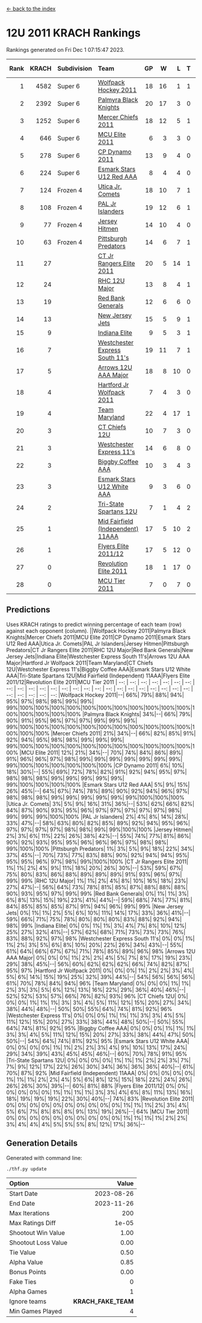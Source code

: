 [<- back to the index](readme.md)
# 12U 2011 KRACH Rankings
Rankings generated on Fri Dec  1 07:15:47 2023.

Rank|KRACH|Subdivision|Team|GP|W|L|T|OTW|OTL|SoS|Exp Wins|Win Diff
---:|---:|:---|:---|---:|---:|---:|---:|---:|---:|---:|---:|---:
1|4582|Super 6|[Wolfpack Hockey 2011](https://gamesheetstats.com/seasons/3664/teams/140937/schedule)|18|16|1|1|0|0|527|17.3|-0.0
2|2392|Super 6|[Palmyra Black Knights](https://gamesheetstats.com/seasons/3664/teams/140949/schedule)|20|17|3|0|0|0|733|17.8|-0.0
3|1252|Super 6|[Mercer Chiefs 2011](https://gamesheetstats.com/seasons/3664/teams/140936/schedule)|18|12|5|1|0|1|1112|13.3|-0.0
4|646|Super 6|[MCU Elite 2011](https://gamesheetstats.com/seasons/3664/teams/140929/schedule)|6|3|3|0|2|0|1675|3.8|-0.0
5|278|Super 6|[CP Dynamo 2011](https://gamesheetstats.com/seasons/3664/teams/140944/schedule)|13|9|4|0|0|0|1007|9.8|-0.0
6|224|Super 6|[Esmark Stars U12 Red AAA](https://gamesheetstats.com/seasons/3664/teams/140951/schedule)|8|4|4|0|1|0|1315|4.8|-0.0
7|124|Frozen 4|[Utica Jr. Comets](https://gamesheetstats.com/seasons/3664/teams/140945/schedule)|18|10|7|1|1|0|885|11.3|-0.0
8|108|Frozen 4|[PAL Jr Islanders](https://gamesheetstats.com/seasons/3664/teams/140943/schedule)|19|12|6|1|2|0|390|13.3|-0.0
9|77|Frozen 4|[Jersey Hitmen](https://gamesheetstats.com/seasons/3664/teams/140938/schedule)|14|10|4|0|1|0|65|10.8|-0.0
10|63|Frozen 4|[Pittsburgh Predators](https://gamesheetstats.com/seasons/3664/teams/140950/schedule)|14|6|7|1|0|0|1109|7.3|-0.0
11|27||[CT Jr Rangers Elite 2011](https://gamesheetstats.com/seasons/3664/teams/140931/schedule)|20|5|14|1|0|1|880|6.3|-0.0
12|24||[RHC 12U Major](https://gamesheetstats.com/seasons/3664/teams/140941/schedule)|13|8|4|1|0|1|37|9.4|0.0
13|19||[Red Bank Generals](https://gamesheetstats.com/seasons/3664/teams/140940/schedule)|12|6|6|0|0|1|71|6.8|-0.0
14|13||[New Jersey Jets](https://gamesheetstats.com/seasons/3664/teams/140939/schedule)|15|5|9|1|2|0|65|6.3|-0.0
15|9||[Indiana Elite](https://gamesheetstats.com/seasons/3664/teams/144353/schedule)|9|5|3|1|0|0|27|6.4|0.0
16|7||[Westchester Express South 11's](https://gamesheetstats.com/seasons/3664/teams/140947/schedule)|19|11|7|1|1|0|30|12.4|0.0
17|5||[Arrows 12U AAA Major](https://gamesheetstats.com/seasons/3664/teams/140946/schedule)|18|8|10|0|1|1|58|8.9|0.0
18|4||[Hartford Jr Wolfpack 2011](https://gamesheetstats.com/seasons/3664/teams/140935/schedule)|7|4|3|0|1|0|7|4.9|0.0
19|4||[Team Maryland](https://gamesheetstats.com/seasons/3664/teams/140954/schedule)|22|4|17|1|0|2|854|5.4|0.0
20|3||[CT Chiefs 12U](https://gamesheetstats.com/seasons/3664/teams/140934/schedule)|10|7|3|0|1|0|2|7.9|0.0
21|3||[Westchester Express 11's](https://gamesheetstats.com/seasons/3664/teams/140948/schedule)|14|6|8|0|0|2|53|6.9|0.0
22|3||[Biggby Coffee AAA](https://gamesheetstats.com/seasons/3664/teams/144351/schedule)|10|3|4|3|0|0|5|5.4|0.0
23|3||[Esmark Stars U12 White AAA](https://gamesheetstats.com/seasons/3664/teams/140952/schedule)|9|3|6|0|0|1|14|3.9|0.0
24|2||[Tri-State Spartans 12U](https://gamesheetstats.com/seasons/3664/teams/144352/schedule)|7|1|4|2|0|0|4|2.9|0.0
25|1||[Mid Fairfield (Independent) 11AAA](https://gamesheetstats.com/seasons/3664/teams/140933/schedule)|17|5|10|2|0|1|12|6.9|0.0
26|1||[Flyers Elite 2011/12](https://gamesheetstats.com/seasons/3664/teams/140942/schedule)|17|5|12|0|0|2|5|5.9|0.0
27|0||[Revolution Elite 2011](https://gamesheetstats.com/seasons/3664/teams/140953/schedule)|18|1|17|0|0|0|7|1.9|0.0
28|0||[MCU Tier 2011](https://gamesheetstats.com/seasons/3664/teams/140932/schedule)|7|0|7|0|0|0|2|0.9|0.0

## Predictions
Uses KRACH ratings to predict winning percentage of each team (row) against each opponent (column).
||Wolfpack Hockey 2011|Palmyra Black Knights|Mercer Chiefs 2011|MCU Elite 2011|CP Dynamo 2011|Esmark Stars U12 Red AAA|Utica Jr. Comets|PAL Jr Islanders|Jersey Hitmen|Pittsburgh Predators|CT Jr Rangers Elite 2011|RHC 12U Major|Red Bank Generals|New Jersey Jets|Indiana Elite|Westchester Express South 11's|Arrows 12U AAA Major|Hartford Jr Wolfpack 2011|Team Maryland|CT Chiefs 12U|Westchester Express 11's|Biggby Coffee AAA|Esmark Stars U12 White AAA|Tri-State Spartans 12U|Mid Fairfield (Independent) 11AAA|Flyers Elite 2011/12|Revolution Elite 2011|MCU Tier 2011
| --: | --: | --: | --: | --: | --: | --: | --: | --: | --: | --: | --: | --: | --: | --: | --: | --: | --: | --: | --: | --: | --: | --: | --: | --: | --: | --: | --: | --: 
|Wolfpack Hockey 2011|--| 66%| 79%| 88%| 94%| 95%| 97%| 98%| 98%| 99%| 99%| 99%|100%|100%|100%|100%|100%|100%|100%|100%|100%|100%|100%|100%|100%|100%|100%|100%
|Palmyra Black Knights| 34%|--| 66%| 79%| 90%| 91%| 95%| 96%| 97%| 97%| 99%| 99%| 99%| 99%|100%|100%|100%|100%|100%|100%|100%|100%|100%|100%|100%|100%|100%|100%
|Mercer Chiefs 2011| 21%| 34%|--| 66%| 82%| 85%| 91%| 92%| 94%| 95%| 98%| 98%| 99%| 99%| 99%| 99%|100%|100%|100%|100%|100%|100%|100%|100%|100%|100%|100%|100%
|MCU Elite 2011| 12%| 21%| 34%|--| 70%| 74%| 84%| 86%| 89%| 91%| 96%| 96%| 97%| 98%| 99%| 99%| 99%| 99%| 99%| 99%| 99%| 99%|100%|100%|100%|100%|100%|100%
|CP Dynamo 2011|  6%| 10%| 18%| 30%|--| 55%| 69%| 72%| 78%| 82%| 91%| 92%| 94%| 95%| 97%| 98%| 98%| 98%| 99%| 99%| 99%| 99%| 99%| 99%|100%|100%|100%|100%
|Esmark Stars U12 Red AAA|  5%|  9%| 15%| 26%| 45%|--| 64%| 67%| 74%| 78%| 89%| 90%| 92%| 94%| 96%| 97%| 98%| 98%| 98%| 99%| 99%| 99%| 99%| 99%| 99%|100%|100%|100%
|Utica Jr. Comets|  3%|  5%|  9%| 16%| 31%| 36%|--| 53%| 62%| 66%| 82%| 84%| 87%| 90%| 93%| 95%| 96%| 97%| 97%| 97%| 97%| 97%| 98%| 99%| 99%| 99%|100%|100%
|PAL Jr Islanders|  2%|  4%|  8%| 14%| 28%| 33%| 47%|--| 58%| 63%| 80%| 82%| 85%| 89%| 92%| 94%| 95%| 96%| 97%| 97%| 97%| 97%| 98%| 98%| 99%| 99%|100%|100%
|Jersey Hitmen|  2%|  3%|  6%| 11%| 22%| 26%| 38%| 42%|--| 55%| 74%| 77%| 81%| 86%| 90%| 92%| 93%| 95%| 95%| 96%| 96%| 96%| 97%| 98%| 98%| 99%|100%|100%
|Pittsburgh Predators|  1%|  3%|  5%|  9%| 18%| 22%| 34%| 37%| 45%|--| 70%| 73%| 77%| 83%| 88%| 90%| 92%| 94%| 94%| 95%| 95%| 95%| 96%| 97%| 98%| 99%|100%|100%
|CT Jr Rangers Elite 2011|  1%|  1%|  2%|  4%|  9%| 11%| 18%| 20%| 26%| 30%|--| 53%| 59%| 67%| 75%| 80%| 83%| 86%| 88%| 89%| 89%| 89%| 91%| 93%| 96%| 97%| 99%| 99%
|RHC 12U Major|  1%|  1%|  2%|  4%|  8%| 10%| 16%| 18%| 23%| 27%| 47%|--| 56%| 64%| 73%| 78%| 81%| 85%| 87%| 88%| 88%| 88%| 90%| 93%| 95%| 97%| 99%| 99%
|Red Bank Generals|  0%|  1%|  1%|  3%|  6%|  8%| 13%| 15%| 19%| 23%| 41%| 44%|--| 59%| 68%| 74%| 77%| 81%| 84%| 85%| 85%| 85%| 87%| 91%| 94%| 96%| 99%| 99%
|New Jersey Jets|  0%|  1%|  1%|  2%|  5%|  6%| 10%| 11%| 14%| 17%| 33%| 36%| 41%|--| 59%| 66%| 71%| 75%| 78%| 80%| 80%| 80%| 83%| 88%| 92%| 94%| 98%| 99%
|Indiana Elite|  0%|  0%|  1%|  1%|  3%|  4%|  7%|  8%| 10%| 12%| 25%| 27%| 32%| 41%|--| 57%| 62%| 68%| 71%| 73%| 73%| 73%| 76%| 83%| 88%| 92%| 97%| 98%
|Westchester Express South 11's|  0%|  0%|  1%|  1%|  2%|  3%|  5%|  6%|  8%| 10%| 20%| 22%| 26%| 34%| 43%|--| 55%| 61%| 64%| 66%| 67%| 67%| 71%| 78%| 85%| 89%| 96%| 98%
|Arrows 12U AAA Major|  0%|  0%|  0%|  1%|  2%|  2%|  4%|  5%|  7%|  8%| 17%| 19%| 23%| 29%| 38%| 45%|--| 56%| 60%| 62%| 62%| 62%| 66%| 74%| 82%| 87%| 95%| 97%
|Hartford Jr Wolfpack 2011|  0%|  0%|  0%|  1%|  2%|  2%|  3%|  4%|  5%|  6%| 14%| 15%| 19%| 25%| 32%| 39%| 44%|--| 54%| 56%| 56%| 56%| 61%| 70%| 78%| 84%| 94%| 96%
|Team Maryland|  0%|  0%|  0%|  1%|  1%|  2%|  3%|  3%|  5%|  6%| 12%| 13%| 16%| 22%| 29%| 36%| 40%| 46%|--| 52%| 52%| 53%| 57%| 66%| 76%| 82%| 93%| 96%
|CT Chiefs 12U|  0%|  0%|  0%|  1%|  1%|  1%|  3%|  3%|  4%|  5%| 11%| 12%| 15%| 20%| 27%| 34%| 38%| 44%| 48%|--| 50%| 50%| 55%| 64%| 74%| 81%| 92%| 96%
|Westchester Express 11's|  0%|  0%|  0%|  1%|  1%|  1%|  3%|  3%|  4%|  5%| 11%| 12%| 15%| 20%| 27%| 33%| 38%| 44%| 48%| 50%|--| 50%| 55%| 64%| 74%| 81%| 92%| 95%
|Biggby Coffee AAA|  0%|  0%|  0%|  1%|  1%|  1%|  3%|  3%|  4%|  5%| 11%| 12%| 15%| 20%| 27%| 33%| 38%| 44%| 47%| 50%| 50%|--| 54%| 64%| 74%| 81%| 92%| 95%
|Esmark Stars U12 White AAA|  0%|  0%|  0%|  0%|  1%|  1%|  2%|  2%|  3%|  4%|  9%| 10%| 13%| 17%| 24%| 29%| 34%| 39%| 43%| 45%| 45%| 46%|--| 60%| 70%| 78%| 91%| 95%
|Tri-State Spartans 12U|  0%|  0%|  0%|  0%|  1%|  1%|  1%|  2%|  2%|  3%|  7%|  7%|  9%| 12%| 17%| 22%| 26%| 30%| 34%| 36%| 36%| 36%| 40%|--| 61%| 70%| 87%| 92%
|Mid Fairfield (Independent) 11AAA|  0%|  0%|  0%|  0%|  0%|  1%|  1%|  1%|  2%|  2%|  4%|  5%|  6%|  8%| 12%| 15%| 18%| 22%| 24%| 26%| 26%| 26%| 30%| 39%|--| 60%| 81%| 88%
|Flyers Elite 2011/12|  0%|  0%|  0%|  0%|  0%|  0%|  1%|  1%|  1%|  1%|  3%|  3%|  4%|  6%|  8%| 11%| 13%| 16%| 18%| 19%| 19%| 19%| 22%| 30%| 40%|--| 74%| 83%
|Revolution Elite 2011|  0%|  0%|  0%|  0%|  0%|  0%|  0%|  0%|  0%|  0%|  1%|  1%|  1%|  2%|  3%|  4%|  5%|  6%|  7%|  8%|  8%|  8%|  9%| 13%| 19%| 26%|--| 64%
|MCU Tier 2011|  0%|  0%|  0%|  0%|  0%|  0%|  0%|  0%|  0%|  0%|  1%|  1%|  1%|  1%|  2%|  2%|  3%|  4%|  4%|  4%|  5%|  5%|  5%|  8%| 12%| 17%| 36%|--

## Generation Details

Generated with command line:
```
./thf.py update
```

| Option | Value |
| :----- | ----: |
| Start Date | 2023-08-26 |
| End Date | 2023-11-26 |
| Max Iterations | 200 |
| Max Ratings Diff | 1e-05 |
| Shootout Win Value | 1.00 |
| Shootout Loss Value | 0.00 |
| Tie Value | 0.50 |
| Alpha Value | 0.85 |
| Bonus Points | 0.00 |
| Fake Ties | 0 |
| Alpha Games | 1 |
| Ignore teams | __KRACH_FAKE_TEAM__ |
| Min Games Played | 4 |

